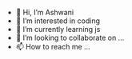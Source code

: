 - 👋 Hi, I’m Ashwani
- 👀 I’m interested in coding
- 🌱 I’m currently learning js
- 💞️ I’m looking to collaborate on ...
- 📫 How to reach me ...

<!---
mishrakumarashwani/mishrakumarashwani is a ✨ special ✨ repository because its `README.md` (this file) appears on your GitHub profile.
You can click the Preview link to take a look at your changes.
--->
